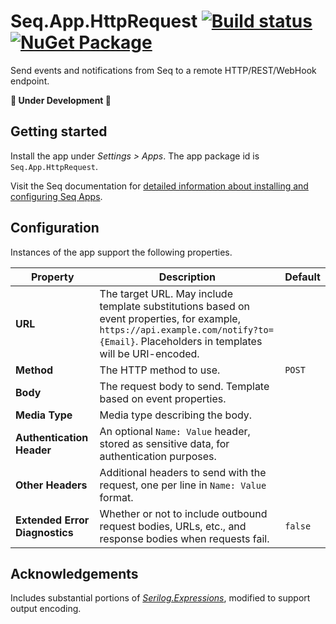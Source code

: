 # Seq.App.HttpRequest [![Build status](https://ci.appveyor.com/api/projects/status/63ki29bjjgk8htn3/branch/dev?svg=true)](https://ci.appveyor.com/project/datalust/seq-app-httprequest/branch/dev) [![NuGet Package](https://img.shields.io/nuget/vpre/seq.app.httprequest)](https://nuget.org/packages/seq.app.httprequest)

Send events and notifications from Seq to a remote HTTP/REST/WebHook endpoint.

**:construction: Under Development :construction:**

## Getting started

Install the app under _Settings > Apps_. The app package id is `Seq.App.HttpRequest`.

Visit the Seq documentation for [detailed information about installing and configuring Seq Apps](https://docs.datalust.co/docs/installing-seq-apps).

## Configuration

Instances of the app support the following properties.

| Property | Description | Default |
| --- | --- | --- |
| **URL** | The target URL. May include template substitutions based on event properties, for example, `https://api.example.com/notify?to={Email}`. Placeholders in templates will be URI-encoded. | |
| **Method** | The HTTP method to use. | `POST` |
| **Body** | The request body to send. Template based on event properties. | |
| **Media Type** | Media type describing the body. | |
| **Authentication Header** | An optional `Name: Value` header, stored as sensitive data, for authentication purposes. | |
| **Other Headers** | Additional headers to send with the request, one per line in `Name: Value` format. | |
| **Extended Error Diagnostics** | Whether or not to include outbound request bodies, URLs, etc., and response bodies when requests fail. | `false` |

## Acknowledgements

Includes substantial portions of [_Serilog.Expressions_](https://github.com/serilog/serilog-expressions), modified to support output encoding.
~~~~